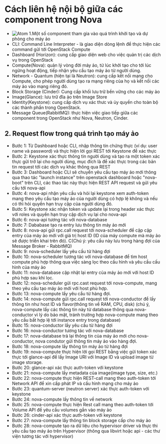 # Cách liên hệ nội bộ giữa các component trong Nova # 
- ![Atom](https://i.imgur.com/RyabigC.png) 
1.Một số component tham gia vào quá trình khởi tạo và dự phòng cho máy ảo
- CLI: Command Line Interpreter - là giao diện dòng lệnh để thực hiện các command gửi tới OpenStack Compute
- Dashboard (Horizon): cung cấp giao diện web cho việc quản trị các dịch vụ trong OpenStack
- Compute(Nova): quản lý vòng đời máy ảo, từ lúc khởi tạo cho tới lúc ngừng hoạt động, tiếp nhận yêu cầu tạo máy ảo từ người dùng.
- Network - Quantum (hiện tại là Neutron): cung cấp kết nối mạng cho Compute, cho phép người dùng tạo ra mạng riêng của họ và kết nối các máy ảo vào mạng riêng đó.
- Block Storage (Cinder): Cung cấp khối lưu trữ bền vững cho các máy ảo
- Image(Glance): lưu trữ đĩa ảo trên Image Store
- Identity(Keystone): cung cấp dịch vụ xác thưc và ủy quyền cho toàn bộ các thành phần trong OpenStack.
- Message Queue(RabbitMQ): thực hiện việc giao tiếp giữa các component trong OpenStack như Nova, Neutron, Cinder.

## 2. Request flow trong quá trình tạo máy ảo
- Bước 1: Từ Dashboard hoặc CLI, nhập thông tin chứng thực (ví dụ: user name và password) và thực hiện lời gọi REST tới Keystone để xác thực
- Bước 2: Keystone xác thực thông tin người dùng và tạo ra một token xác thực gửi trở lại cho người dùng, mục đích là để xác thực trong các bản tin request tới các dịch vụ khác thông qua REST
- Bước 3: Dashboard hoặc CLI sẽ chuyển yêu cầu tạo máy ảo mới thông qua thao tác "launch instance" trên openstack dashboard hoặc "nova-boot" trên CLI, các thao tác này thực hiện REST API request và gửi yêu cầu tới nova-api
- Bước 4: nova-api nhận yêu cầu và hỏi lại keystone xem auth-token mang theo yêu cầu tạo máy ảo của người dùng có hợp lệ không và nếu có thì hỏi quyền hạn truy cập của người dùng đó.
- Bước 5: Keystone xác nhận token và update lại trong header xác thực với roles và quyền hạn truy cập dịch vụ lại cho nova-api
- Bước 6: nova-api tương tác với nova-database
- Bước 7: Dababase tạo ra entry lưu thông tin máy ảo mới
- Bước 8: nova-api gửi rpc.call request tới nova-scheduler để cập cập entry của máy ảo mới với giá trị host ID (ID của máy compute mà máy ảo sẽ được triển khai trên đó). C(Chú ý: yêu cầu này lưu trong hàng đợi của Message Broker - RabbitMQ)
- Bước 9: nova-scheduler lấy yêu cầu từ hàng đợi
- Bước 10: nova-scheduler tương tác với nova-database để tìm host compute phù hợp thông qua việc sàng lọc theo cấu hình và yêu cầu cấu hình của máy ảo
- Bước 11: nova-database cập nhật lại entry của máy ảo mới với host ID phù hợp sau khi lọc.
- Bước 12: nova-scheduler gửi rpc.cast request tới nova-compute, mang theo yêu cầu tạo máy ảo mới với host phù hợp.
- Bước 13: nova-compute lấy yêu cầu từ hàng đợi.
- Bước 14: nova-compute gửi rpc.call request tới nova-conductor để lấy thông tin như host ID và flavor(thông tin về RAM, CPU, disk) (chú ý, nova-compute lấy các thông tin này từ database thông qua nova-conductor vì lý do bảo mật, tránh trường hợp nova-compute mang theo yêu cầu bất hợp lệ tới instance entry trong database)
- Bước 15: nova-conductor lấy yêu cầu từ hàng đợi
- Bước 16: nova-conductor tương tác với nova-database
- Bước 17: nova-database trả lại thông tin của máy ảo mới cho nova-conductor, nova condutor gửi thông tin máy ảo vào hàng đợi.
- Bước 18: nova-compute lấy thông tin máy ảo từ hàng đợi
- Bước 19: nova-compute thực hiện lời gọi REST bằng việc gửi token xác thực tới glance-api để lấy Image URI với Image ID và upload image từ image storage.
- Bước 20: glance-api xác thực auth-token với keystone
- Bước 21: nova-compute lấy metadata của image(image type, size, etc.)
- Bước 22: nova-compute thực hiện REST-call mang theo auth-token tới Network API để xin cấp phát IP và cấu hình mạng cho máy ảo
- Bước 23: quantum-server (neutron server) xác thực auth-token với keystone
- Bước 24: nova-compute lấy thông tin về network
- Bước 25: nova-compute thực hiện Rest call mang theo auth-token tới Volume API để yêu cầu volumes gắn vào máy ảo
- Bước 26: cinder-api xác thực auth-token với keystone
- Bước 27: nova-compute lấy thông tin block storage cấp cho máy ảo
- Bước 28: nova-compute tạo ra dữ liệu cho hypervisor driver và thực thi yêu cầu tạo máy ảo trên Hypervisor (thông qua libvirt hoặc api - các thư viện tương tác với hypervisor)